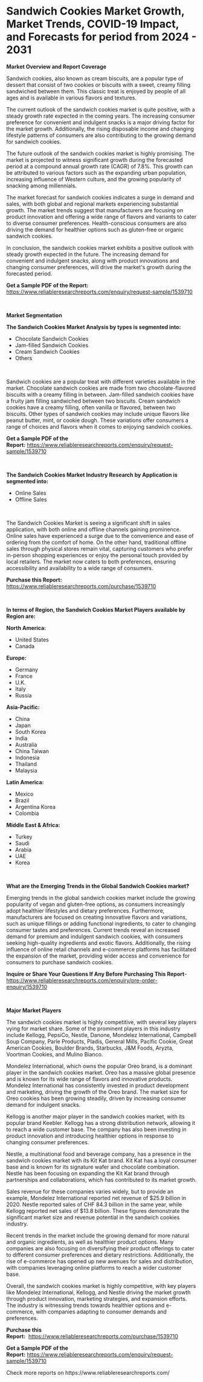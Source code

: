 <p><h1>Sandwich Cookies Market Growth, Market Trends, COVID-19 Impact, and Forecasts for period from 2024 - 2031</h1></p><p><strong>Market Overview and Report Coverage</strong></p>
<p><p>Sandwich cookies, also known as cream biscuits, are a popular type of dessert that consist of two cookies or biscuits with a sweet, creamy filling sandwiched between them. This classic treat is enjoyed by people of all ages and is available in various flavors and textures.</p><p>The current outlook of the sandwich cookies market is quite positive, with a steady growth rate expected in the coming years. The increasing consumer preference for convenient and indulgent snacks is a major driving factor for the market growth. Additionally, the rising disposable income and changing lifestyle patterns of consumers are also contributing to the growing demand for sandwich cookies.</p><p>The future outlook of the sandwich cookies market is highly promising. The market is projected to witness significant growth during the forecasted period at a compound annual growth rate (CAGR) of 7.8%. This growth can be attributed to various factors such as the expanding urban population, increasing influence of Western culture, and the growing popularity of snacking among millennials.</p><p>The market forecast for sandwich cookies indicates a surge in demand and sales, with both global and regional markets experiencing substantial growth. The market trends suggest that manufacturers are focusing on product innovation and offering a wide range of flavors and variants to cater to diverse consumer preferences. Health-conscious consumers are also driving the demand for healthier options such as gluten-free or organic sandwich cookies.</p><p>In conclusion, the sandwich cookies market exhibits a positive outlook with steady growth expected in the future. The increasing demand for convenient and indulgent snacks, along with product innovations and changing consumer preferences, will drive the market's growth during the forecasted period.</p></p>
<p><strong>Get a Sample PDF of the Report:</strong> <a href="https://www.reliableresearchreports.com/enquiry/request-sample/1539710">https://www.reliableresearchreports.com/enquiry/request-sample/1539710</a></p>
<p>&nbsp;</p>
<p><strong>Market Segmentation</strong></p>
<p><strong>The Sandwich Cookies Market Analysis by types is segmented into:</strong></p>
<p><ul><li>Chocolate Sandwich Cookies</li><li>Jam-filled Sandwich Cookies</li><li>Cream Sandwich Cookies</li><li>Others</li></ul></p>
<p>&nbsp;</p>
<p><p>Sandwich cookies are a popular treat with different varieties available in the market. Chocolate sandwich cookies are made from two chocolate-flavored biscuits with a creamy filling in between. Jam-filled sandwich cookies have a fruity jam filling sandwiched between two biscuits. Cream sandwich cookies have a creamy filling, often vanilla or flavored, between two biscuits. Other types of sandwich cookies may include unique flavors like peanut butter, mint, or cookie dough. These variations offer consumers a range of choices and flavors when it comes to enjoying sandwich cookies.</p></p>
<p><strong>Get a Sample PDF of the Report:</strong>&nbsp;<a href="https://www.reliableresearchreports.com/enquiry/request-sample/1539710">https://www.reliableresearchreports.com/enquiry/request-sample/1539710</a></p>
<p>&nbsp;</p>
<p><strong>The Sandwich Cookies Market Industry Research by Application is segmented into:</strong></p>
<p><ul><li>Online Sales</li><li>Offline Sales</li></ul></p>
<p>&nbsp;</p>
<p><p>The Sandwich Cookies Market is seeing a significant shift in sales application, with both online and offline channels gaining prominence. Online sales have experienced a surge due to the convenience and ease of ordering from the comfort of home. On the other hand, traditional offline sales through physical stores remain vital, capturing customers who prefer in-person shopping experiences or enjoy the personal touch provided by local retailers. The market now caters to both preferences, ensuring accessibility and availability to a wide range of consumers.</p></p>
<p><strong>Purchase this Report:</strong>&nbsp; <a href="https://www.reliableresearchreports.com/purchase/1539710">https://www.reliableresearchreports.com/purchase/1539710</a></p>
<p>&nbsp;</p>
<p><strong>In terms of Region, the Sandwich Cookies Market Players available by Region are:</strong></p>
<p>
    <p> <strong> North America: </strong>
        <ul>
            <li>United States</li>
            <li>Canada</li>
        </ul>
        </p> 
    <p> <strong> Europe: </strong>
        <ul>
            <li>Germany</li>
            <li>France</li>
            <li>U.K.</li>
            <li>Italy</li>
            <li>Russia</li>
        </ul>
        </p> 
    <p> <strong> Asia-Pacific: </strong>
        <ul>
            <li>China</li>
            <li>Japan</li>
            <li>South Korea</li>
            <li>India</li>
            <li>Australia</li>
            <li>China Taiwan</li>
            <li>Indonesia</li>
            <li>Thailand</li>
            <li>Malaysia</li>
        </ul>
        </p> 
    <p> <strong> Latin America: </strong>
        <ul>
            <li>Mexico</li>
            <li>Brazil</li>
            <li>Argentina Korea</li>
            <li>Colombia</li>
        </ul>
        </p> 
    <p> <strong> Middle East & Africa: </strong>
        <ul>
            <li>Turkey</li>
            <li>Saudi</li>
            <li>Arabia</li>
            <li>UAE</li>
            <li>Korea</li>
        </ul>
    </p>
    </p>
<p>&nbsp;</p>
<p><strong>What are the Emerging Trends in the Global Sandwich Cookies market?</strong></p>
<p><p>Emerging trends in the global sandwich cookies market include the growing popularity of vegan and gluten-free options, as consumers increasingly adopt healthier lifestyles and dietary preferences. Furthermore, manufacturers are focused on creating innovative flavors and variations, such as unique fillings or adding functional ingredients, to cater to changing consumer tastes and preferences. Current trends reveal an increased demand for premium and indulgent sandwich cookies, with consumers seeking high-quality ingredients and exotic flavors. Additionally, the rising influence of online retail channels and e-commerce platforms has facilitated the expansion of the market, providing wider access and convenience for consumers to purchase sandwich cookies.</p></p>
<p><strong>Inquire or Share Your Questions If Any Before Purchasing This Report</strong>- <a href="https://www.reliableresearchreports.com/enquiry/pre-order-enquiry/1539710">https://www.reliableresearchreports.com/enquiry/pre-order-enquiry/1539710</a></p>
<p>&nbsp;</p>
<p><strong>Major Market Players</strong></p>
<p><p>The sandwich cookies market is highly competitive, with several key players vying for market share. Some of the prominent players in this industry include Kellogg, PepsiCo, Nestle, Danone, Mondelez International, Campbell Soup Company, Parle Products, Pladis, General Mills, Pacific Cookie, Great American Cookies, Boulder Brands, Starbucks, J&M Foods, Aryzta, Voortman Cookies, and Mulino Bianco. </p><p>Mondelez International, which owns the popular Oreo brand, is a dominant player in the sandwich cookies market. Oreo has a massive global presence and is known for its wide range of flavors and innovative products. Mondelez International has consistently invested in product development and marketing, driving the growth of the Oreo brand. The market size for Oreo cookies has been growing steadily, driven by increasing consumer demand for indulgent snacks. </p><p>Kellogg is another major player in the sandwich cookies market, with its popular brand Keebler. Kellogg has a strong distribution network, allowing it to reach a wide customer base. The company has also been investing in product innovation and introducing healthier options in response to changing consumer preferences. </p><p>Nestle, a multinational food and beverage company, has a presence in the sandwich cookies market with its Kit Kat brand. Kit Kat has a loyal consumer base and is known for its signature wafer and chocolate combination. Nestle has been focusing on expanding the Kit Kat brand through partnerships and collaborations, which has contributed to its market growth.</p><p>Sales revenue for these companies varies widely, but to provide an example, Mondelez International reported net revenue of $25.9 billion in 2020. Nestle reported sales of CHF 84.3 billion in the same year, while Kellogg reported net sales of $13.8 billion. These figures demonstrate the significant market size and revenue potential in the sandwich cookies industry.</p><p>Recent trends in the market include the growing demand for more natural and organic ingredients, as well as healthier product options. Many companies are also focusing on diversifying their product offerings to cater to different consumer preferences and dietary restrictions. Additionally, the rise of e-commerce has opened up new avenues for sales and distribution, with companies leveraging online platforms to reach a wider customer base.</p><p>Overall, the sandwich cookies market is highly competitive, with key players like Mondelez International, Kellogg, and Nestle driving the market growth through product innovation, marketing strategies, and expansion efforts. The industry is witnessing trends towards healthier options and e-commerce, with companies adapting to consumer demands and preferences.</p></p>
<p><strong>Purchase this Report:</strong>&nbsp;&nbsp;<a href="https://www.reliableresearchreports.com/purchase/1539710">https://www.reliableresearchreports.com/purchase/1539710</a></p>
<p></p>
<p><strong>Get a Sample PDF of the Report:</strong>&nbsp;<a href="https://www.reliableresearchreports.com/enquiry/request-sample/1539710">https://www.reliableresearchreports.com/enquiry/request-sample/1539710</a></p>
<p>Check more reports on https://www.reliableresearchreports.com/</p>